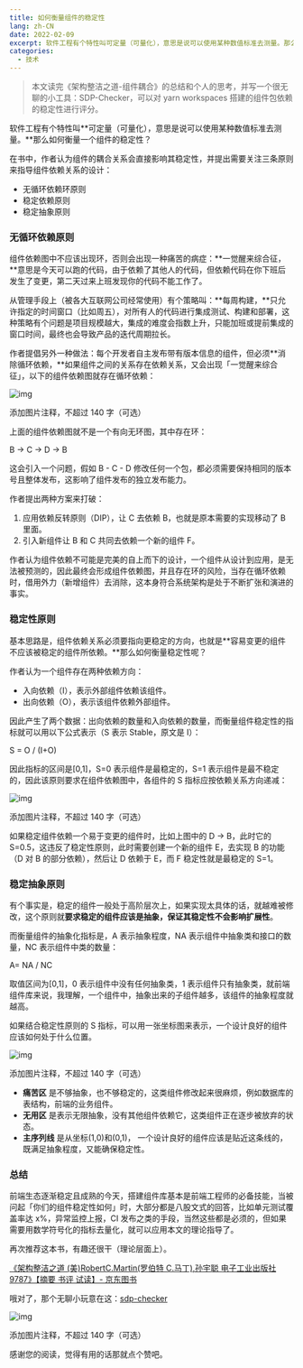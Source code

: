 ```yaml
---
title: 如何衡量组件的稳定性
lang: zh-CN
date: 2022-02-09
excerpt: 软件工程有个特性叫可定量（可量化），意思是说可以使用某种数值标准去测量。那么如何衡量一个组件的稳定性？
categories:
  - 技术
---
```


> 本文读完《架构整洁之道-组件耦合》的总结和个人的思考，并写一个很无聊的小工具：SDP-Checker，可以对 yarn workspaces 搭建的组件包依赖的稳定性进行评分。

软件工程有个特性叫**可定量（可量化），意思是说可以使用某种数值标准去测量。**那么如何衡量一个组件的稳定性？

在书中，作者认为组件的耦合关系会直接影响其稳定性，并提出需要关注三条原则来指导组件依赖关系的设计：

- 无循环依赖环原则
- 稳定依赖原则
- 稳定抽象原则

### 无循环依赖原则

组件依赖图中不应该出现环，否则会出现一种痛苦的病症：**一觉醒来综合征，**意思是今天可以跑的代码，由于依赖了其他人的代码，但依赖代码在你下班后发生了变更，第二天过来上班发现你的代码不能工作了。

从管理手段上（被各大互联网公司经常使用）有个策略叫：**每周构建，**只允许指定的时间窗口（比如周五），对所有人的代码进行集成测试、构建和部署，这种策略有个问题是项目规模越大，集成的难度会指数上升，只能加班或提前集成的窗口时间，最终也会导致产品的迭代周期拉长。

作者提倡另外一种做法：每个开发者自主发布带有版本信息的组件，但必须**消除循环依赖，**如果组件之间的关系存在依赖关系，又会出现「一觉醒来综合征」，以下的组件依赖图就存在循环依赖：

![img](https://pica.zhimg.com/80/v2-fc5db5b686b7c653ccd5149cb6b9db7a_1440w.jpg?source=d16d100b)

添加图片注释，不超过 140 字（可选）

上面的组件依赖图就不是一个有向无环图，其中存在环：

B -> C -> D -> B

这会引入一个问题，假如 B - C - D 修改任何一个包，都必须需要保持相同的版本号且整体发布，这影响了组件发布的独立发布能力。

作者提出两种方案来打破：

1. 应用依赖反转原则（DIP），让 C 去依赖 B，也就是原本需要的实现移动了 B 里面。
2. 引入新组件让 B 和 C 共同去依赖一个新的组件 F。

作者认为组件依赖不可能是完美的自上而下的设计，一个组件从设计到应用，是无法被预测的，因此最终会形成组件依赖图，并且存在环的风险，当存在循环依赖时，借用外力（新增组件）去消除，这本身符合系统架构是处于不断扩张和演进的事实。

### 稳定性原则

基本思路是，组件依赖关系必须要指向更稳定的方向，也就是**容易变更的组件不应该被稳定的组件所依赖。**那么如何衡量稳定性呢？

作者认为一个组件存在两种依赖方向：

- 入向依赖（I），表示外部组件依赖该组件。
- 出向依赖（O），表示该组件依赖外部组件。

因此产生了两个数据：出向依赖的数量和入向依赖的数量，而衡量组件稳定性的指标就可以用以下公式表示（S 表示 Stable，原文是 I）：

S = O / (I+O)

因此指标的区间是[0,1]，S=0 表示组件是最稳定的，S=1 表示组件是最不稳定的，因此该原则要求在组件依赖图中，各组件的 S 指标应按依赖关系方向递减：

![img](https://pica.zhimg.com/80/v2-c74f8ad0b07151b9856d02055703e96f_1440w.jpg?source=d16d100b)

添加图片注释，不超过 140 字（可选）

如果稳定组件依赖一个易于变更的组件时，比如上图中的 D -> B，此时它的 S=0.5，这违反了稳定性原则，此时需要创建一个新的组件 E，去实现 B 的功能（D 对 B 的部分依赖），然后让 D 依赖于 E，而 F 稳定性就是最稳定的 S=1。

### 稳定抽象原则

有个事实是，稳定的组件一般处于高阶层次上，如果实现太具体的话，就越难被修改，这个原则就**要求稳定的组件应该是抽象，保证其稳定性不会影响扩展性**。

而衡量组件的抽象化指标是，A 表示抽象程度，NA 表示组件中抽象类和接口的数量，NC 表示组件中类的数量：

A= NA / NC

取值区间为[0,1]，0 表示组件中没有任何抽象类，1 表示组件只有抽象类，就前端组件库来说，我理解，一个组件中，抽象出来的子组件越多，该组件的抽象程度就越高。

如果结合稳定性原则的 S 指标，可以用一张坐标图来表示，一个设计良好的组件应该如何处于什么位置。

![img](https://picx.zhimg.com/80/v2-309bab9a5fa90651e650a1a4db348d6c_1440w.jpg?source=d16d100b)

添加图片注释，不超过 140 字（可选）

- **痛苦区** 是不够抽象，也不够稳定的，这类组件修改起来很麻烦，例如数据库的表结构，前端的业务组件。
- **无用区** 是表示无限抽象，没有其他组件依赖它，这类组件正在逐步被放弃的状态。
- **主序列线** 是从坐标(1,0)和(0,1)， 一个设计良好的组件应该是贴近这条线的，既满足抽象程度，又能确保稳定性。

### 总结

前端生态逐渐稳定且成熟的今天，搭建组件库基本是前端工程师的必备技能，当被问起「你们的组件稳定性如何」时，大部分都是八股文式的回答，比如单元测试覆盖率达 x%，异常监控上报，CI 发布之类的手段，当然这些都是必须的，但如果需要用数学符号化的指标去量化，就可以应用本文的理论指导了。

再次推荐这本书，有趣还很干（理论层面上）。

[《架构整洁之道 (美)RobertC.Martin(罗伯特 C.马丁),孙宇聪 电子工业出版社 9787》【摘要 书评 试读】- 京东图书](https://item.jd.com/10046050254546.html)

哦对了，那个无聊小玩意在这：[sdp-checker](https://github.com/inarol/jsnotes/tree/main/workspaces/sdp-checker)

![img](https://pic1.zhimg.com/80/v2-133c0bddba8ee9fe2d2df1abda8cb159_1440w.jpg?source=d16d100b)

添加图片注释，不超过 140 字（可选）

感谢您的阅读，觉得有用的话那就点个赞吧。
